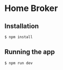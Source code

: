 # Home Broker

## Installation

```bash
$ npm install
```

## Running the app

```bash
$ npm run dev
```
